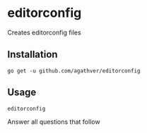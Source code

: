 # editorconfig
Creates editorconfig files

## Installation

    go get -u github.com/agathver/editorconfig


## Usage

    editorconfig

Answer all questions that follow
